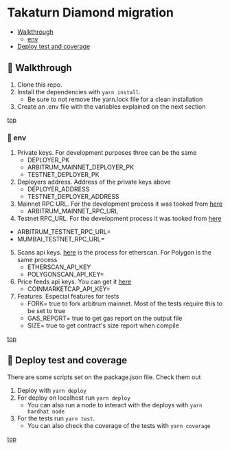# Takaturn Diamond migration

+ [Walkthrough](#rocket-walkthrough)
    + [env](#rocket-env)
+ [Deploy test and coverage](#dart-deploy-test-and-coverage)
     
## :rocket: Walkthrough 

1. Clone this repo.
3. Install the dependencies with  `yarn install`.
    + Be sure to not remove the yarn.lock file for a clean installation
4. Create an .env file with the variables explained on the next section

[top](#takaturn-diamond-migration)

### :rocket: env

1. Private keys. For development purposes three can be the same
    + DEPLOYER_PK
    + ARBITRUM_MAINNET_DEPLOYER_PK
    + TESTNET_DEPLOYER_PK
2. Deployers address. Address of the private keys above
    + DEPLOYER_ADDRESS
    + TESTNET_DEPLOYER_ADDRESS
3. Mainnet RPC URL. For the development process it was tooked from [here](https://www.alchemy.com/)
    + ARBITRUM_MAINNET_RPC_URL
4. Testnet RPC_URL. For the development process it was tooked from [here](https://www.alchemy.com/)
 + ARBITRUM_TESTNET_RPC_URL=
 + MUMBAI_TESTNET_RPC_URL=
5. Scans api keys. [here](https://docs.etherscan.io/getting-started/viewing-api-usage-statistics) is the process for etherscan. For Polygon is the same process
    + ETHERSCAN_API_KEY
    + POLYGONSCAN_API_KEY=
6. Price feeds api keys. You can get it [here](https://coinmarketcap.com/api/)
    + COINMARKETCAP_API_KEY=
7. Features. Especial features for tests
    + FORK= true to fork arbitrum mainnet. Most of the tests require this to be set to true
    + GAS_REPORT= true to get gas report on the output file
    + SIZE= true to get contract's size report when compile



[top](#takaturn-diamond-migration)

## :dart: Deploy test and coverage

There are some scripts set on the package.json file. Check them out

1. Deploy with `yarn deploy`
2. For deploy on localhost run `yarn deploy`
    + You can also run a node to interact with the deploys with `yarn hardhat node`
3. For the tests run  `yarn test`.
    + You can also check the coverage of the tests with `yarn coverage`

[top](#takaturn-diamond-migration)
